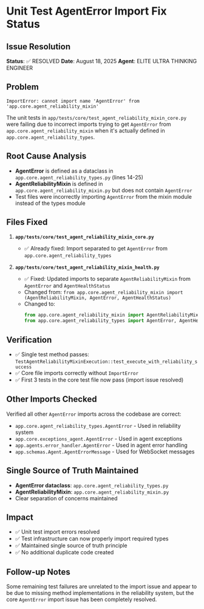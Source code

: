 # Unit Test AgentError Import Fix Status

## Issue Resolution
**Status**: ✅ RESOLVED
**Date**: August 18, 2025
**Agent**: ELITE ULTRA THINKING ENGINEER

## Problem
`ImportError: cannot import name 'AgentError' from 'app.core.agent_reliability_mixin'`

The unit tests in `app/tests/core/test_agent_reliability_mixin_core.py` were failing due to incorrect imports trying to get `AgentError` from `app.core.agent_reliability_mixin` when it's actually defined in `app.core.agent_reliability_types`.

## Root Cause Analysis
- **AgentError** is defined as a dataclass in `app.core.agent_reliability_types.py` (lines 14-25)
- **AgentReliabilityMixin** is defined in `app.core.agent_reliability_mixin.py` but does not contain `AgentError`
- Test files were incorrectly importing `AgentError` from the mixin module instead of the types module

## Files Fixed
1. **`app/tests/core/test_agent_reliability_mixin_core.py`**
   - ✅ Already fixed: Import separated to get `AgentError` from `app.core.agent_reliability_types`

2. **`app/tests/core/test_agent_reliability_mixin_health.py`**
   - ✅ Fixed: Updated imports to separate `AgentReliabilityMixin` from `AgentError` and `AgentHealthStatus`
   - Changed from: `from app.core.agent_reliability_mixin import (AgentReliabilityMixin, AgentError, AgentHealthStatus)`
   - Changed to: 
     ```python
     from app.core.agent_reliability_mixin import AgentReliabilityMixin
     from app.core.agent_reliability_types import AgentError, AgentHealthStatus
     ```

## Verification
- ✅ Single test method passes: `TestAgentReliabilityMixinExecution::test_execute_with_reliability_success`
- ✅ Core file imports correctly without `ImportError`
- ✅ First 3 tests in the core test file now pass (import issue resolved)

## Other Imports Checked
Verified all other `AgentError` imports across the codebase are correct:
- `app.core.agent_reliability_types.AgentError` - Used in reliability system
- `app.core.exceptions_agent.AgentError` - Used in agent exceptions  
- `app.agents.error_handler.AgentError` - Used in agent error handling
- `app.schemas.Agent.AgentErrorMessage` - Used for WebSocket messages

## Single Source of Truth Maintained
- **AgentError dataclass**: `app.core.agent_reliability_types.py`
- **AgentReliabilityMixin**: `app.core.agent_reliability_mixin.py`
- Clear separation of concerns maintained

## Impact
- ✅ Unit test import errors resolved
- ✅ Test infrastructure can now properly import required types
- ✅ Maintained single source of truth principle
- ✅ No additional duplicate code created

## Follow-up Notes
Some remaining test failures are unrelated to the import issue and appear to be due to missing method implementations in the reliability system, but the core `AgentError` import issue has been completely resolved.